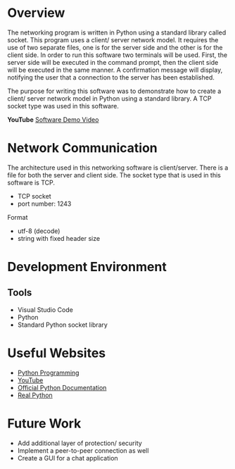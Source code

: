 # Overview

The networking program is written in Python using a standard library called socket. This program uses a client/ server network model. It requires the use of two separate files,
one is for the server side and the other is for the client side. In order to run this software two terminals will be used. First, the server side will be executed 
in the command prompt, then the client side will be executed in the same manner. A confirmation message will display, notifying the user that a connection to the
server has been established. 

The purpose for writing this software was to demonstrate how to create a client/ server network model in Python using a standard library. A TCP socket type was used
in this software. 

**YouTube**
[Software Demo Video](https://youtu.be/0n71u2WYhoY)

# Network Communication

The architecture used in this networking software is client/server. There is a file for both the server and client side.
The socket type that is used in this software is TCP. 

- TCP socket
- port number: 1243

Format
- utf-8 (decode)
- string with fixed header size

# Development Environment

Tools
-----
- Visual Studio Code
- Python
- Standard Python socket library


# Useful Websites

* [Python Programming](https://pythonprogramming.net/sockets-tutorial-python-3/)
* [YouTube](https://www.youtube.com/watch?v=3QiPPX-KeSc)
* [Official Python Documentation](https://docs.python.org/3/library/socket.html)
* [Real Python](https://realpython.com/python-sockets/)

# Future Work

* Add additional layer of protection/ security
* Implement a peer-to-peer connection as well
* Create a GUI for a chat application
